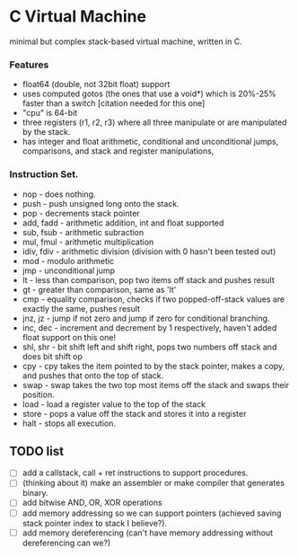# C Virtual Machine
minimal but complex stack-based virtual machine, written in C.

### Features
* float64 (double, not 32bit float) support
* uses computed gotos (the ones that use a void\*) which is 20%-25% faster than a switch [citation needed for this one]
* "cpu" is 64-bit
* three registers (r1, r2, r3) where all three manipulate or are manipulated by the stack.
* has integer and float arithmetic, conditional and unconditional jumps, comparisons, and stack and register manipulations,

### Instruction Set.
 - nop - does nothing.
 - push - push unsigned long onto the stack.
 - pop - decrements stack pointer
 - add, fadd - arithmetic addition, int and float supported
-  sub, fsub - arithmetic subraction
-  mul, fmul - arithmetic multiplication
-  idiv, fdiv - arithmetic division (division with 0 hasn't been tested out)
-  mod - modulo arithmetic
-  jmp - unconditional jump
-  lt - less than comparison, pop two items off stack and pushes result
 - gt - greater than comparison, same as 'lt'
 - cmp - equality comparison, checks if two popped-off-stack values are exactly the same, pushes result
-  jnz, jz - jump if not zero and jump if zero for conditional branching.
 - inc, dec - increment and decrement by 1 respectively, haven't added float support on this one!
-  shl, shr - bit shift left and shift right, pops two numbers off stack and does bit shift op
-  cpy - cpy takes the item pointed to by the stack pointer, makes a copy, and pushes that onto the top of stack.
-  swap - swap takes the two top most items off the stack and swaps their position.
-  load - load a register value to the top of the stack
-  store - pops a value off the stack and stores it into a register
-  halt - stops all execution.

## TODO list
- [ ] add a callstack, call + ret instructions to support procedures.
- [ ] \(thinking about it) make an assembler or make compiler that generates binary.
- [ ] add bitwise AND, OR, XOR operations
- [ ] add memory addressing so we can support pointers (achieved saving stack pointer index to stack I believe?).
- [ ] add memory dereferencing (can't have memory addressing without dereferencing can we?)

